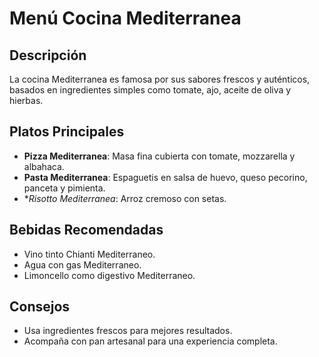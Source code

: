 # Menú Cocina Mediterranea

## Descripción
La cocina Mediterranea es famosa por sus sabores frescos y auténticos, basados en ingredientes simples como tomate, ajo, aceite de oliva y hierbas.

## Platos Principales
- **Pizza Mediterranea**: Masa fina cubierta con tomate, mozzarella y albahaca.
- **Pasta Mediterranea**: Espaguetis en salsa de huevo, queso pecorino, panceta y pimienta.
- **Risotto Mediterranea*: Arroz cremoso con setas.

## Bebidas Recomendadas
- Vino tinto Chianti Mediterraneo.
- Agua con gas Mediterraneo.
- Limoncello como digestivo Mediterraneo.

## Consejos
- Usa ingredientes frescos para mejores resultados.
- Acompaña con pan artesanal para una experiencia completa.
